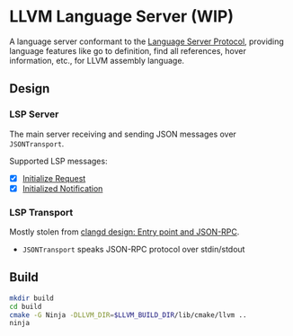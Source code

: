 # LLVM Language Server (WIP)

A language server conformant to the [Language Server Protocol](https://microsoft.github.io/language-server-protocol/), providing language features like go to definition, find all references, hover information, etc., for LLVM assembly language.

## Design

### LSP Server

The main server receiving and sending JSON messages over `JSONTransport`.

Supported LSP messages:

- [x] [Initialize Request](https://microsoft.github.io/language-server-protocol/specifications/lsp/3.17/specification/#initialize)
- [x] [Initialized Notification](https://microsoft.github.io/language-server-protocol/specifications/lsp/3.17/specification/#initialized)

### LSP Transport

Mostly stolen from [clangd design: Entry point and JSON-RPC](https://clangd.llvm.org/design/code#entry-point-and-json-rpc).

- `JSONTransport` speaks JSON-RPC protocol over stdin/stdout

## Build

```bash
mkdir build
cd build
cmake -G Ninja -DLLVM_DIR=$LLVM_BUILD_DIR/lib/cmake/llvm ..
ninja
```
